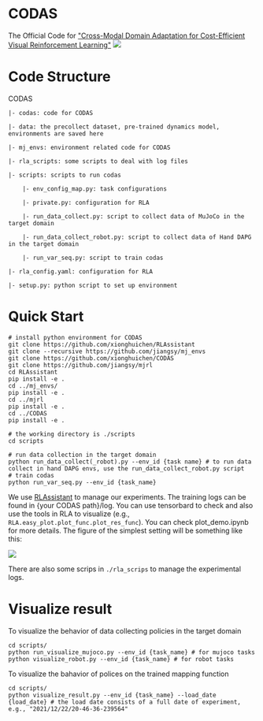 # CODAS
The Official Code for ["Cross-Modal Domain Adaptation for Cost-Efficient Visual Reinforcement Learning"](https://proceedings.neurips.cc/paper/2021/hash/68264bdb65b97eeae6788aa3348e553c-Abstract.html)
![](./resources/poster.png)


# Code Structure
CODAS

    |- codas: code for CODAS

    |- data: the precollect dataset, pre-trained dynamics model, environments are saved here

    |- mj_envs: environment related code for CODAS

    |- rla_scripts: some scripts to deal with log files

    |- scripts: scripts to run codas

        |- env_config_map.py: task configurations

        |- private.py: configuration for RLA

        |- run_data_collect.py: script to collect data of MuJoCo in the target domain

        |- run_data_collect_robot.py: script to collect data of Hand DAPG in the target domain

        |- run_var_seq.py: script to train codas

    |- rla_config.yaml: configuration for RLA

    |- setup.py: python script to set up environment

# Quick Start
``` shell
# install python environment for CODAS
git clone https://github.com/xionghuichen/RLAssistant
git clone --recursive https://github.com/jiangsy/mj_envs
git clone https://github.com/xionghuichen/CODAS
git clone https://github.com/jiangsy/mjrl
cd RLAssistant
pip install -e .
cd ../mj_envs/
pip install -e .
cd ../mjrl
pip install -e .
cd ../CODAS
pip install -e .

# the working directory is ./scripts
cd scripts

# run data collection in the target domain
python run_data_collect(_robot).py --env_id {task name} # to run data collect in hand DAPG envs, use the run_data_collect_robot.py script
# train codas
python run_var_seq.py --env_id {task_name}
```

We use [RLAssistant](https://github.com/xionghuichen/RLAssistant) to manage our experiments. The training logs can be found in {your CODAS path}/log. You can use tensorbard to check and also use the tools in RLA to visualize (e.g., ```RLA.easy_plot.plot_func.plot_res_func```).
You can check plot_demo.ipynb for more details. The figure of the simplest setting will be something like this:

![](./resources/plot_demo.png)


There are also some scrips in ``./rla_scrips`` to manage the experimental logs. 

# Visualize result
To visualize the behavior of data collecting policies in the target domain
``` shell
cd scripts/
python run_visualize_mujoco.py --env_id {task_name} # for mujoco tasks
python visualize_robot.py --env_id {task_name} # for robot tasks
```

To visualize the bahavior of polices on the trained mapping function
``` shell
cd scripts/
python visualize_result.py --env_id {task_name} --load_date {load_date} # the load date consists of a full date of experiment, e.g., "2021/12/22/20-46-36-239564"
```